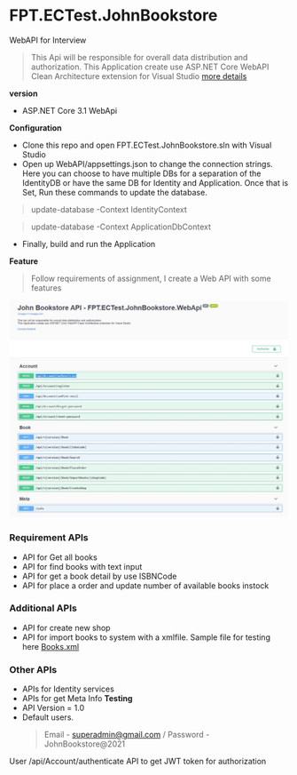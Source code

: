 # FPT.ECTest.JohnBookstore
WebAPI for Interview

> This Api will be responsible for overall data distribution and authorization.
> This Application create use ASP.NET Core WebAPI Clean Architecture extension for Visual Studio [more details](https://marketplace.visualstudio.com/items?itemName=MukeshMurugan.CleanArchitectureWebApi)

**version**
-  ASP.NET Core 3.1 WebApi

**Configuration**
- Clone this repo and open FPT.ECTest.JohnBookstore.sln with Visual Studio 
- Open up WebAPI/appsettings.json to change the connection strings. Here you can choose to have multiple DBs for a separation of the IdentityDB or have the same DB for Identity and Application. Once that is Set, Run these commands to update the database.
> update-database -Context IdentityContext

> update-database -Context ApplicationDbContext

- Finally, build and run the Application

**Feature**
> Follow requirements of assignment, I create a Web API with some features

![FPT.ECTest.JohnBookstore](/resources/screenshot.JPG)

### Requirement APIs
- API for Get all books 
- API for find books with text input
- API for get a book detail by use ISBNCode
- API for place a order and update number of available books instock
### Additional APIs
- API for create new shop
- API for import books to system with a xmlfile. Sample file for testing here [Books.xml](https://github.com/sonartez/FPT.ECTest.JohnBookstore/blob/main/resources/Books.xml)

### Other APIs
- APIs for Identity services
- APIs for get Meta Info
**Testing**
- API Version = 1.0
- Default users.
   > Email - superadmin@gmail.com / Password - JohnBookstore@2021

User /api/Account/authenticate API to get JWT token for authorization



